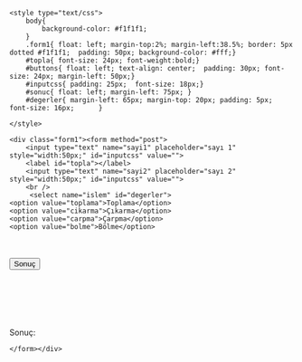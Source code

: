 
<!DOCTYPE html>
<html>
<head>
	<meta charset="utf-8">
	<meta name="viewport" content="width=device-width, initial-scale=1">
	<title>PHP HAFTA 1 </title>

	<style type="text/css">
		body{
			background-color: #f1f1f1;
		}
		.form1{ float: left; margin-top:2%; margin-left:38.5%; border: 5px dotted #f1f1f1;  padding: 50px; background-color: #fff;}
		#topla{ font-size: 24px; font-weight:bold;}
		#buttons{ float: left; text-align: center;  padding: 30px; font-size: 24px; margin-left: 50px;}
		#inputcss{ padding: 25px;  font-size: 18px;}
		#sonuc{ float: left; margin-left: 75px; }
		#degerler{ margin-left: 65px; margin-top: 20px; padding: 5px; font-size: 16px;		}
	
	</style>
</head>
<body>

	<div class="form1"><form method="post">
		<input type="text" name="sayi1" placeholder="sayı 1" style="width:50px;" id="inputcss" value="">
		<label id="topla"></label>
		<input type="text" name="sayi2" placeholder="sayı 2" style="width:50px;" id="inputcss" value="">
		<br />
		 <select name="islem" id="degerler">
    <option value="toplama">Toplama</option>
    <option value="cikarma">Çıkarma</option>
    <option value="carpma">Çarpma</option>
    <option value="bolme">Bölme</option>
  </select>
		<br /> <br />
		<button type="submit" name="add" value="topla" id="buttons">Sonuç</button>
		<br />		<br />
		<br />		<br />
		<br />		<br />
		<br />
				<label id="sonuc">Sonuç:</label>

	</form></div>

</body>
</html>

